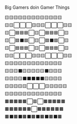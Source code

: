 Big Gamers doin Gamer Things

🟨🟨🟨🟨🟨🟨🟨🟨🟨🟨🟨🟨🟨    
🟨🟨⬜⬜⬜🟨🟨🟨⬜⬜⬜🟨🟨    
🟨⬜🟦🟦🟦⬜🟨⬜🟦🟦🟦⬜🟨   
🟨⬜🟦⬛🟦⬜🟨⬜🟦⬛🟦⬜🟨   
🟨⬜🟦🟦🟦⬜🟨⬜🟦🟦🟦⬜🟨   
🟨🟨⬜⬜⬜🟨🟨🟨⬜⬜⬜🟨🟨   
🟨🟨🟨🟨🟨🟨🟨🟨🟨🟨🟨🟨🟨   
🟨🟨🟨⬛🟨🟨🟨🟨🟨⬛🟨🟨🟨   
🟨🟨🟨🟨⬛⬛⬛⬛⬛🟨🟨🟨🟨   
🟨🟨🟨🟨🟨⬜⬜⬜🟨🟨🟨🟨🟨   
🟨🟨🟨🟨🟨🟨🟨🟨🟨🟨🟨🟨🟨   
🟫🟫🟫🟫🟫⬜🟥⬜🟫🟫🟫🟫🟫   
🟫🟫🟫🟫🟫🟫⬜🟫🟫🟫🟫🟫🟫   
🟫⬛🟫⬛🟫⬛🟫⬛🟫⬛🟫⬛🟫   
